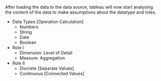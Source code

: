 After loading the data to the data source, tableau will now start analysing the content of the data to make assumptions about the datatype and roles.
- Data Types [Operation Calculation]
  - Numbers
  - String
  - Date
  - Boolean 
- Role I
  - Dimension: Level of Detail 
  - Measure: Aggregation
- Role II
  - Discrete [Separate Values]
  - Continuous [Connected Values]
